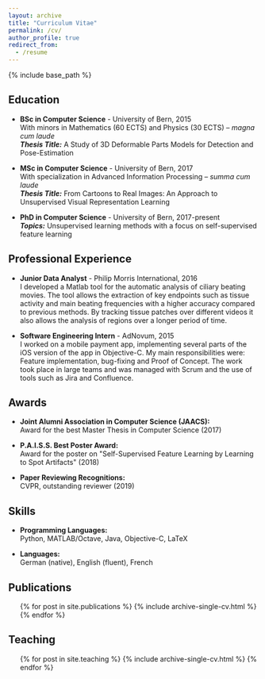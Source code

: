 ```yaml
---
layout: archive
title: "Curriculum Vitae"
permalink: /cv/
author_profile: true
redirect_from:
  - /resume
---
```


{% include base_path %}

## Education

* **BSc in Computer Science** - University of Bern, 2015  
  With minors in Mathematics (60 ECTS) and Physics (30 ECTS) – *magna cum laude*  
  **_Thesis Title:_** A Study of 3D Deformable Parts Models for Detection and Pose-Estimation
  
* **MSc in Computer Science** - University of Bern, 2017  
  With specialization in Advanced Information Processing – *summa cum laude*  
  **_Thesis Title:_** From Cartoons to Real Images: An Approach to Unsupervised Visual Representation Learning
  
* **PhD in Computer Science** - University of Bern, 2017-present  
  **_Topics:_** Unsupervised learning methods with a focus on self-supervised feature learning

## Professional Experience

* **Junior Data Analyst** - Philip Morris International, 2016  
  I developed a Matlab tool for the automatic analysis of ciliary beating movies. The tool allows the extraction of key endpoints such as tissue activity and main beating frequencies with a higher accuracy compared to previous methods. By tracking tissue patches over different videos it also allows the analysis of regions over a longer period of time.

* **Software Engineering Intern** - AdNovum, 2015  
  I worked on a mobile payment app, implementing several parts of the iOS version of the app in Objective-C. My main responsibilities were: Feature implementation, bug-fixing and Proof of Concept. The work took place in large teams and was managed with Scrum and the use of tools such as Jira and Confluence.
  
## Awards

* **Joint Alumni Association in Computer Science (JAACS):**  
  Award for the best Master Thesis in Computer Science (2017)
  
* **P.A.I.S.S. Best Poster Award:**  
  Award for the poster on "Self-Supervised Feature Learning by Learning to Spot Artifacts" (2018)
 
* **Paper Reviewing Recognitions:**  
  CVPR, outstanding reviewer (2019)
  
## Skills

* **Programming Languages:**  
  Python, MATLAB/Octave, Java, Objective-C, LaTeX
  
* **Languages:**  
  German (native), English (fluent), French

## Publications

  <ul>{% for post in site.publications %}
    {% include archive-single-cv.html %}
  {% endfor %}</ul>
  
## Teaching

  <ul>{% for post in site.teaching %}
    {% include archive-single-cv.html %}
  {% endfor %}</ul>
